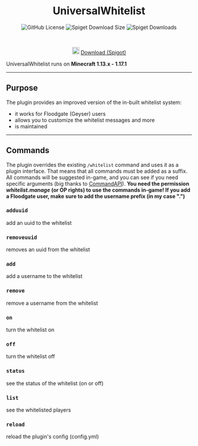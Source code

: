 <div align="center">
 
 # UniversalWhitelist
![GitHub License](https://img.shields.io/github/license/JorelAli/CommandAPI)
![Spiget Download Size](https://img.shields.io/spiget/download-size/62353)
![Spiget Downloads](https://img.shields.io/spiget/downloads/62353?label=Total%20Spigot%20Downloads)

<br>
 
<img width="20px" src="https://icon-icons.com/icons2/2348/PNG/512/download_arrow_icon_143023.png"></img> [Download (Spigot)](https://google.de)
</div>

UniversalWhitelist runs on **Minecraft 1.13.x - 1.17.1**

-----

## Purpose
The plugin provides an improved version of the in-built whitelist system:
 
- it works for Floodgate (Geyser) users
- allows you to customize the whitelist messages and more
- is maintained
-----

## Commands

The plugin overrides the existing `/whitelist` command and uses it as a plugin interface.
That means that all commands must be added as a suffix. All commands will be suggested
in-game, and you can see if you need specific arguments 
(big thanks to [CommandAPI](https://github.com/JorelAli/CommandAPI)).
**You need the permission _whitelist.manage_ (or OP rights) to use the commands in-game!
If you add a Floodgate user, make sure to add the username prefix (in my case ".")**

### `adduuid`
add an uuid to the whitelist

### `removeuuid`
removes an uuid from the whitelist

### `add`
add a username to the whitelist

### `remove`
remove a username from the whitelist

### `on`
turn the whitelist on

### `off` 
turn the whitelist off

### `status`
see the status of the whitelist (on or off)

### `list`
see the whitelisted players

### `reload`
reload the plugin's config (config.yml)


